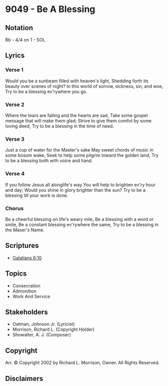 # 9049 - Be A Blessing

## Notation

Bb - 4/4 on 1 - SOL

## Lyrics

### Verse 1

Would you be a sunbeam filled with heaven's light, Shedding forth its beauty over scenes of night? In this world of sorrow, sickness, sin, and woe, Try to be a blessing ev'rywhere you go.

### Verse 2

Where the tears are falling and the hearts are sad, Take some gospel message that will make them glad; Strive to give them comfot by some loving deed, Try to be a blessing in the time of need.

### Verse 3

Just a cup of water for the Master's sake May sweet chords of music in some bosom wake; Seek to help some pilgrim toward the golden land, Try to be a blessing both with voice and hand.

### Verse 4

If you follow Jesus all alonglife's way You will help to brighten ev'ry hour and day; Would you shine in glory brighter than the sun? Try to be a blessing till your work is done.

### Chorus

Be a cheerful blessing on life's weary mile, Be a blessing with a word or smile, Be a constant blessing ev'rywhere the same, Try to be a blessing in the Maser's Name.


## Scriptures

- [Galatians 6:10](https://www.biblegateway.com/passage/?search=Galatians%206%3A10)

## Topics

- Consecration
- Admonition
- Work And Service

## Stakeholders

- Oatman, Johnson  Jr. (Lyricist)
- Morrison, Richard L. (Copyright Holder)
- Showalter, A. J. (Composer)

## Copyright

Arr. © Copyright 2002 by Richard L. Morrison, Owner. All Rights Reserved.


## Disclaimers


